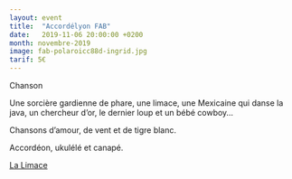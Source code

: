 ```yaml
---
layout: event
title:  "Accordélyon FAB"
date:   2019-11-06 20:00:00 +0200
month: novembre-2019
image: fab-polaroicc88d-ingrid.jpg
tarif: 5€
---
```


Chanson

Une sorcière gardienne de phare, une limace, une Mexicaine qui danse la java, un chercheur d’or, le dernier loup et un bébé cowboy… 

Chansons d’amour, de vent et de tigre blanc. 

Accordéon, ukulélé et canapé.

[La Limace](https://soundcloud.com/fabricefaure/la-limace)
